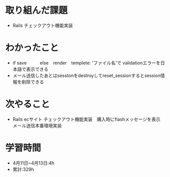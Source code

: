 # 取り組んだ課題
- Rails チェックアウト機能実装
# わかったこと
- if save　　　else　render　templete: 'ファイル名'で validationエラーを日本語で表示できる
- メール送信したあとはsesstonをdestroyしてreset_sessionするとsession情報を削除できる
# 次やること
- Rails ecサイト チェックアウト機能実装　購入時にflashメッセージを表示　　　メール送信本番環境実装
# 学習時間
- 4月11日~4月13日:4h
- 累計:329h
